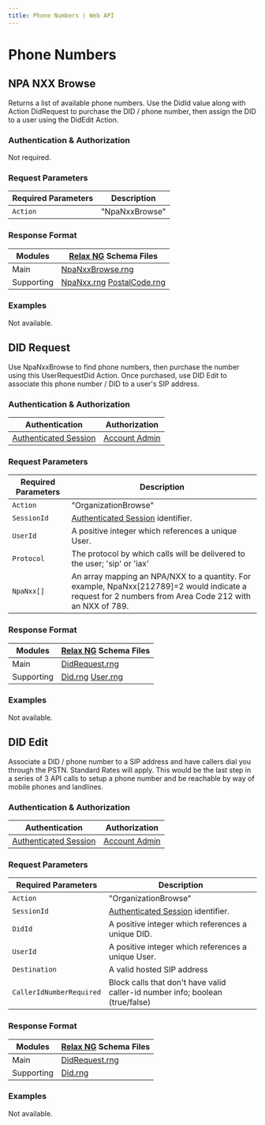 ```yaml
---
title: Phone Numbers | Web API
---
```


# Phone Numbers

## NPA NXX Browse

Returns a list of available phone numbers. Use the DidId value along with Action DidRequest to purchase the DID / phone number, then assign the DID to a user using the DidEdit Action.

### Authentication & Authorization

Not required.

### Request Parameters

Required Parameters | Description
-|-
`Action` | "NpaNxxBrowse"

### Response Format

Modules | [Relax NG](http://relaxng.org) Schema Files
-|-
Main | [NpaNxxBrowse.rng](/rng/NpaNxxBrowse.rng)
Supporting | [NpaNxx.rng](/rng/NpaNxx.rng) [PostalCode.rng](/rng/PostalCode.rng)

### Examples

Not available.


## DID Request

Use NpaNxxBrowse to find phone numbers, then purchase the number using this UserRequestDid Action. Once purchased, use DID Edit to associate this phone number / DID to a user's SIP address.

### Authentication & Authorization

Authentication | Authorization
-|-
[Authenticated Session](../Authentication/#session-create) | [Account Admin](../#roles)

### Request Parameters

Required Parameters | Description
-|-
`Action` | "OrganizationBrowse"
`SessionId` | [Authenticated Session](../Authentication/#session-create) identifier.
`UserId` | A positive integer which references a unique User.
`Protocol` | The protocol by which calls will be delivered to the user; 'sip' or 'iax'
`NpaNxx[]` | An array mapping an NPA/NXX to a quantity. For example, NpaNxx[212789]=2 would indicate a request for 2 numbers from Area Code 212 with an NXX of 789.

### Response Format

Modules | [Relax NG](http://relaxng.org) Schema Files
-|-
Main | [DidRequest.rng](/rng/DidRequest.rng)
Supporting | [Did.rng](/rng/Did.rng) [User.rng](/rng/User.rng)

### Examples

Not available.


## DID Edit

Associate a DID / phone number to a SIP address and have callers dial you through the PSTN. Standard Rates will apply. This would be the last step in a series of 3 API calls to setup a phone number and be reachable by way of mobile phones and landlines.

### Authentication & Authorization

Authentication | Authorization
-|-
[Authenticated Session](../Authentication/#session-create) | [Account Admin](../#roles)

### Request Parameters

Required Parameters | Description
-|-
`Action` | "OrganizationBrowse"
`SessionId` | [Authenticated Session](../Authentication/#session-create) identifier.
`DidId` | A positive integer which references a unique DID.
`UserId` | A positive integer which references a unique User.
`Destination` | A valid hosted SIP address
`CallerIdNumberRequired` | Block calls that don't have valid caller-id number info; boolean (true/false)

### Response Format

Modules | [Relax NG](http://relaxng.org) Schema Files
-|-
Main | [DidRequest.rng](/rng/DidEdit.rng)
Supporting | [Did.rng](/rng/Did.rng)

### Examples

Not available.


